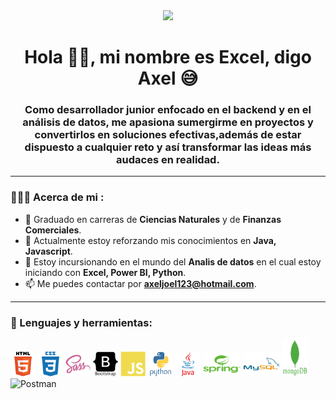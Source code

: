 <div id="header" align="center">
  <img src= "https://media.giphy.com/media/v1.Y2lkPTc5MGI3NjExZWExNGY2YjNiY2M1NDI4Y2M0YWM3ZjIxZTM2MjQzNGFjNjA4YmRhYyZlcD12MV9pbnRlcm5hbF9naWZzX2dpZklkJmN0PWc/3oKIPEqDGUULpEU0aQ/giphy.gif" width="230px"/>
  <h1 align="center"> Hola 🤝🏼, mi nombre es Excel, digo Axel 😅</h1>
  <h3 align="center"> Como desarrollador junior enfocado en el backend y en el análisis de datos, me apasiona sumergirme en proyectos y convertirlos en soluciones efectivas,además de estar dispuesto a cualquier reto y así transformar las ideas más audaces en realidad.</h3>
</div>

---

### 👨🏽‍💻 Acerca de mi :

- 🔭 Graduado en carreras de **Ciencias Naturales** y de **Finanzas Comerciales**. 
- 🌱 Actualmente estoy reforzando mis conocimientos en **Java, Javascript**.
- 🔰  Estoy incursionando en el mundo del **Analis de datos** en el cual estoy iniciando con **Excel, Power BI, Python**.
- 📫 Me puedes contactar por **axeljoel123@hotmail.com**.

---

<div align="left">
<h3> 🔨 Lenguajes y herramientas:  </h3>
<div>
<img src="https://github.com/devicons/devicon/blob/master/icons/html5/html5-original-wordmark.svg" tittle="HTML5" alt="HTML"
width="40" height=40"/>
<img src="https://github.com/devicons/devicon/blob/master/icons/css3/css3-plain-wordmark.svg" tittle="CSS3" alt="CSS"
width="40" height=40"/>
<img src="https://github.com/devicons/devicon/blob/master/icons/sass/sass-original.svg" tittle="SASS" alt="SASS"
width="40" height=40"/>
<img src="https://github.com/devicons/devicon/blob/master/icons/bootstrap/bootstrap-plain-wordmark.svg" tittle="BT" alt="BT"
width="40" height=40"/>
<img src="https://github.com/devicons/devicon/blob/master/icons/javascript/javascript-plain.svg" tittle="JS" alt="Javascript"
width="40" height=40"/>
<img src="https://github.com/devicons/devicon/blob/master/icons/python/python-original-wordmark.svg" tittle="PY" alt="Python"
width="40" height=40"/>
<img src="https://github.com/devicons/devicon/blob/master/icons/java/java-original-wordmark.svg" tittle="Java" alt="Java"
width="40" height=40"/>
<img src="https://github.com/devicons/devicon/blob/master/icons/spring/spring-original-wordmark.svg" tittle="Spring" alt="Springboot"
width="60" height=40"/>
<img src="https://github.com/devicons/devicon/blob/master/icons/mysql/mysql-original-wordmark.svg" tittle="SQL" alt="SQL"
width="60" height=40"/>
<img src="https://github.com/devicons/devicon/blob/master/icons/mongodb/mongodb-plain-wordmark.svg" tittle="MongoDB" alt="MongoDB"
width="40" height=60"/>
<img src="https://www.vectorlogo.zone/logos/getpostman/getpostman-ar21.svg" tittle="Postman" alt="Postman"
width="60" height=40"/>

</div>
</div>

